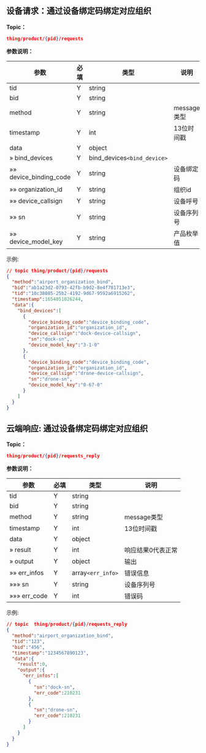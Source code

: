 ## 设备请求：通过设备绑定码绑定对应组织

**Topic：**
```json
thing/product/{pid}/requests
```

**参数说明：**

| 参数                               | 必填 | 类型   | 说明                               |
| ---------------------------------- | ---- | ------ | ---------------------------------- |
| tid                                | Y   | string |                                    |
| bid                                | Y   | string |                                    |
| method                             | Y   | string | message类型                        |
| timestamp                          | Y   | int    | 13位时间戳                         |
| data                               | Y   | object |                            |
| » bind_devices                     | Y   | bind_devices`<bind_device>`|                |
| »» device_binding_code             | Y   | string|    设备绑定码            |
| »» organization_id             | Y   | string|    组织id            |
| »» device_callsign             | Y   | string|    设备呼号            |
| »» sn| Y   | string|    设备序列号           |
| »» device_model_key| Y   | string|    产品枚举值           |


示例:
```json
// topic thing/product/{pid}/requests
{
  "method":"airport_organization_bind",
  "bid":"ab1a23d2-0793-42fb-b9d2-8e4f781713e3",
  "tid":"10c38085-25b2-4192-9d67-9592a6915262",
  "timestamp":1654051026244,
  "data":{
    "bind_devices":[
      {
        "device_binding_code":"device_binding_code",
        "organization_id":"organization_id",
        "device_callsign":"dock-device-callsign",
        "sn":"dock-sn",
        "device_model_key":"3-1-0"
      },
      {
        "device_binding_code":"device_binding_code",
        "organization_id":"organization_id",
        "device_callsign":"drone-device-callsign",
        "sn":"drone-sn",
        "device_model_key":"0-67-0"
      }
    ]
  }
}
```

## 云端响应: 通过设备绑定码绑定对应组织
**Topic：**
```json
thing/product/{pid}/requests_reply
```
**参数说明：**

| 参数                               | 必填 | 类型   | 说明                               |
| ---------------------------------- | ---- | ------ | ---------------------------------- |
| tid                                | Y   | string |                                    |
| bid                                | Y   | string |                                    |
| method                             | Y   | string | message类型                        |
| timestamp                          | Y   | int    | 13位时间戳                         |
| data                               | Y   | object |                            |
| » result                      | Y   | int    | 响应结果0代表正常               |
| » output                      | Y   | object | 输出           |
| »» err_infos        | Y   | array`<err_info>`| 错误信息               |
| »»» sn        | Y   | string| 设备序列号               |
| »»» err_code        | Y   | int| 错误码               |



示例:
```json
// topic  thing/product/{pid}/requests_reply
{
  "method":"airport_organization_bind",
  "tid":"123",
  "bid":"456",
  "timestamp":"1234567890123",
  "data":{
    "result":0,
    "output":{
      "err_infos":[
        {
          "sn":"dock-sn",
          "err_code":210231
        },
        {
          "sn":"drone-sn",
          "err_code":210231
        }
      ]
    }
  }
}
```